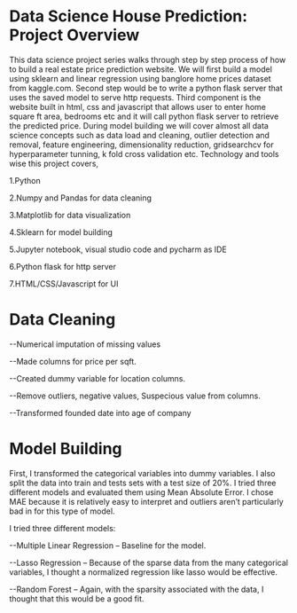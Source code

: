 # Data Science House Prediction: Project Overview
This data science project series walks through step by step process of how to build a real estate price prediction website. We will first build a model using sklearn and linear regression using banglore home prices dataset from kaggle.com. Second step would be to write a python flask server that uses the saved model to serve http requests. Third component is the website built in html, css and javascript that allows user to enter home square ft area, bedrooms etc and it will call python flask server to retrieve the predicted price. During model building we will cover almost all data science concepts such as data load and cleaning, outlier detection and removal, feature engineering, dimensionality reduction, gridsearchcv for hyperparameter tunning, k fold cross validation etc. Technology and tools wise this project covers,

1.Python

2.Numpy and Pandas for data cleaning

3.Matplotlib for data visualization

4.Sklearn for model building

5.Jupyter notebook, visual studio code and pycharm as IDE

6.Python flask for http server

7.HTML/CSS/Javascript for UI

# Data Cleaning

--Numerical imputation of missing values

--Made columns for price per sqft.

--Created dummy variable for location columns.

--Remove outliers, negative values, Suspecious value from columns.

--Transformed founded date into age of company

# Model Building

First, I transformed the categorical variables into dummy variables. I also split the data into train and tests sets with a test size of 20%.
I tried three different models and evaluated them using Mean Absolute Error. I chose MAE because it is relatively easy to interpret and outliers aren’t particularly bad in for this type of model.

I tried three different models:

--Multiple Linear Regression – Baseline for the model.

--Lasso Regression – Because of the sparse data from the many categorical variables, I thought a normalized regression like lasso would be effective.

--Random Forest – Again, with the sparsity associated with the data, I thought that this would be a good fit.



